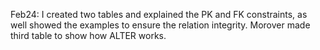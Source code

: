 
Feb24: I created two tables and explained the PK and FK constraints, as well showed the examples to ensure the relation integrity. Morover made third table to show how ALTER works.
